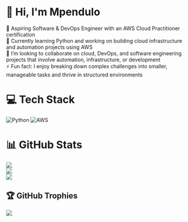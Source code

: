 # 💫 Hi, I'm Mpendulo
🔭 Aspiring Software & DevOps Engineer with an AWS Cloud Practitioner certification<br>🌱 Currently learning Python and working on building cloud infrastructure and automation projects using AWS<br>👯 I’m looking to collaborate on cloud, DevOps, and software engineering projects that involve automation, infrastructure, or development<br>⚡ Fun fact: I enjoy breaking down complex challenges into smaller, manageable tasks and thrive in structured environments


# 💻 Tech Stack
![Python](https://img.shields.io/badge/python-3670A0?style=for-the-badge&logo=python&logoColor=ffdd54) ![AWS](https://img.shields.io/badge/AWS-%23FF9900.svg?style=for-the-badge&logo=amazon-aws&logoColor=white)
# 📊 GitHub Stats
![](https://github-readme-stats.vercel.app/api?username=Mpesh-D&theme=jolly&hide_border=false&include_all_commits=false&count_private=false)<br/>
![](https://github-readme-streak-stats.herokuapp.com/?user=Mpesh-D&theme=jolly&hide_border=false)<br/>
![](https://github-readme-stats.vercel.app/api/top-langs/?username=Mpesh-D&theme=jolly&hide_border=false&include_all_commits=false&count_private=false&layout=compact)

## 🏆 GitHub Trophies
![](https://github-profile-trophy.vercel.app/?username=Mpesh-D&theme=radical&no-frame=false&no-bg=true&margin-w=4)

<!-- Proudly created with GPRM ( https://gprm.itsvg.in ) -->
